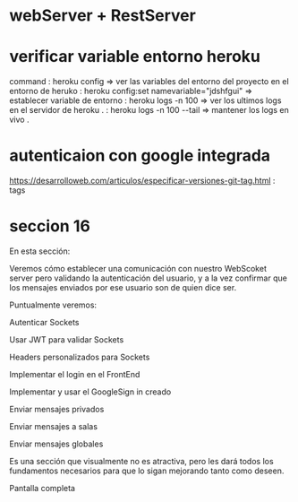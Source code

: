 # webServer + RestServer 

# verificar variable entorno heroku 
 command :   heroku config    => ver las variables del entorno del proyecto en el entorno de heruko
         :   heroku config:set namevariable="jdshfgui"  => establecer variable de entorno
         :   heroku logs -n 100  => ver los ultimos logs en el servidor de heroku . 
         :   heroku logs -n 100 --tail => mantener los logs en vivo .
# autenticaion con google integrada
https://desarrolloweb.com/articulos/especificar-versiones-git-tag.html  : tags 


# seccion 16 

En esta sección:

Veremos cómo establecer una comunicación con nuestro WebScoket server pero validando la autenticación del usuario, y a la vez confirmar que los mensajes enviados por ese usuario son de quien dice ser.

Puntualmente veremos:

Autenticar Sockets

Usar JWT para validar Sockets

Headers personalizados para Sockets

Implementar el login en el FrontEnd

Implementar y usar el GoogleSign in creado

Enviar mensajes privados

Enviar mensajes a salas

Enviar mensajes globales

Es una sección que visualmente no es atractiva, pero les dará todos los fundamentos necesarios para que lo sigan mejorando tanto como deseen.

Pantalla completa




